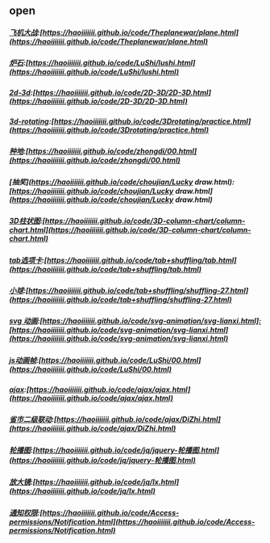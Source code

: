 ## open

##### [飞机大战](https://haoiiiiiii.github.io/code/Theplanewar/plane.html):[https://haoiiiiiii.github.io/code/Theplanewar/plane.html](https://haoiiiiiii.github.io/code/Theplanewar/plane.html)

##### [炉石](https://haoiiiiiii.github.io/code/LuShi/lushi.html):[https://haoiiiiiii.github.io/code/LuShi/lushi.html](https://haoiiiiiii.github.io/code/LuShi/lushi.html)

##### [2d-3d](https://haoiiiiiii.github.io/code/2D-3D/2D-3D.html):[https://haoiiiiiii.github.io/code/2D-3D/2D-3D.html](https://haoiiiiiii.github.io/code/2D-3D/2D-3D.html)

##### [3d-rotating](https://haoiiiiiii.github.io/code/3Drotating/practice.html):[https://haoiiiiiii.github.io/code/3Drotating/practice.html](https://haoiiiiiii.github.io/code/3Drotating/practice.html)

##### [种地](https://haoiiiiiii.github.io/code/zhongdi/00.html):[https://haoiiiiiii.github.io/code/zhongdi/00.html](https://haoiiiiiii.github.io/code/zhongdi/00.html)

##### [抽奖](https://haoiiiiiii.github.io/code/choujian/Lucky draw.html):[https://haoiiiiiii.github.io/code/choujian/Lucky draw.html](https://haoiiiiiii.github.io/code/choujian/Lucky draw.html)

##### [3D柱状图](https://haoiiiiiii.github.io/code/3D-column-chart/column-chart.html):[https://haoiiiiiii.github.io/code/3D-column-chart/column-chart.html](https://haoiiiiiii.github.io/code/3D-column-chart/column-chart.html)

##### [tab选项卡](https://haoiiiiiii.github.io/code/tab+shuffling/tab.html):[https://haoiiiiiii.github.io/code/tab+shuffling/tab.html](https://haoiiiiiii.github.io/code/tab+shuffling/tab.html)

##### [小球](https://haoiiiiiii.github.io/code/tab+shuffling/shuffling-27.html):[https://haoiiiiiii.github.io/code/tab+shuffling/shuffling-27.html](https://haoiiiiiii.github.io/code/tab+shuffling/shuffling-27.html)

##### [svg 动画](https://haoiiiiiii.github.io/code/svg-animation/svg-lianxi.html):[https://haoiiiiiii.github.io/code/svg-animation/svg-lianxi.html]:[https://haoiiiiiii.github.io/code/svg-animation/svg-lianxi.html](https://haoiiiiiii.github.io/code/svg-animation/svg-lianxi.html)

##### [js动画帧](https://haoiiiiiii.github.io/code/LuShi/00.html):[https://haoiiiiiii.github.io/code/LuShi/00.html](https://haoiiiiiii.github.io/code/LuShi/00.html)

##### [ajax](https://haoiiiiiii.github.io/code/ajax/ajax.html):[https://haoiiiiiii.github.io/code/ajax/ajax.html](https://haoiiiiiii.github.io/code/ajax/ajax.html)
##### [省市二级联动](https://haoiiiiiii.github.io/code/ajax/DiZhi.html):[https://haoiiiiiii.github.io/code/ajax/DiZhi.html](https://haoiiiiiii.github.io/code/ajax/DiZhi.html)

##### [轮播图](https://haoiiiiiii.github.io/code/jq/jquery-轮播图.html):[https://haoiiiiiii.github.io/code/jq/jquery-轮播图.html](https://haoiiiiiii.github.io/code/jq/jquery-轮播图.html)
##### [放大镜](https://haoiiiiiii.github.io/code/jq/lx.html):[https://haoiiiiiii.github.io/code/jq/lx.html](https://haoiiiiiii.github.io/code/jq/lx.html)
##### [通知权限](https://haoiiiiiii.github.io/code/Access-permissions/Notification.html):[https://haoiiiiiii.github.io/code/Access-permissions/Notification.html](https://haoiiiiiii.github.io/code/Access-permissions/Notification.html)